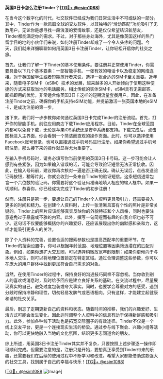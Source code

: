 **英国3日卡怎么注册Tinder？[[TG💪+ @esim1088](https://t.me/s/esim1088)]**

在当今这个数字化的时代，社交软件已经成为我们日常生活中不可或缺的一部分。其中，Tinder作为一款风靡全球的交友软件，以其独特的“滑动匹配”功能吸引了无数用户。无论你是想寻找一段浪漫的爱情故事，还是仅仅希望结识新朋友，Tinder都能满足你的需求。不过，对于那些身处海外，尤其是像英国这样的热门留学目的地的小伙伴们来说，如何注册Tinder却成了一个令人头疼的问题。今天，我们就来详细聊聊如何用英国3日卡注册Tinder，让你轻松开启你的社交之旅。

首先，让我们了解一下Tinder的基本使用条件。要注册并正常使用Tinder，你需要具备以下几个基本要素：一部智能手机、一张有效的电话卡以及稳定的网络连接。对于英国留学生或者短期旅行者来说，选择一张合适的SIM卡至关重要。近年来，随着电子SIM卡（eSIM）技术的发展，越来越多的人开始倾向于使用这种便捷的方式来获取当地的电话服务。相比传统的实体SIM卡，eSIM具有无需邮寄、即插即用的优势，非常适合像英国3日卡这样的短期流量套餐用户。因此，在准备注册Tinder之前，确保你的手机支持eSIM功能，并提前激活一张英国本地的eSIM卡，是成功注册的第一步。

接下来，我们将一步步教你如何通过英国3日卡完成Tinder的注册流程。首先，打开你的智能手机，前往应用商店下载Tinder应用程序。目前，Tinder在全球范围内都可以免费下载，无论是苹果iOS系统还是安卓系统都支持。下载完成后，点击图标进入主界面，你会看到一个简洁而直观的操作页面。此时，你可以选择使用Facebook账号登录，也可以直接通过手机号码进行注册。如果你希望通过手机号码注册，那么接下来的操作就显得尤为重要了。

在输入手机号码时，请务必填写你当前使用的英国3日卡号码。这一步可能会让人感到有些紧张，因为如果输入错误的话，可能会导致验证短信无法正常接收。因此，在输入号码前，建议你再次核对一遍是否正确无误。确认无误后，点击发送验证码按钮，稍等片刻，你就会收到一条来自Tinder的验证短信。这条短信通常包含一个六位数的验证码，你需要将这个验证码准确地填入相应的输入框中。如果一切顺利，恭喜你，你已经成功完成了Tinder的初步注册！

然而，注册只是第一步，要想让自己的Tinder个人资料更具吸引力，还需要投入更多的时间和精力。在创建个人资料时，上传一张清晰且富有个性的照片是非常关键的。Tinder上的照片应该能够真实反映你的外貌特征和个人风格，同时也要注意避免过于暴露或不雅的内容。此外，撰写一句简短而有趣的自我介绍也必不可少。这句话不仅要能够概括你的兴趣爱好，还应该展现出你的幽默感和亲和力，这样才能吸引更多人的关注。

除了个人资料的完善，设置合适的搜索参数也是提高匹配率的重要环节。在Tinder的搜索设置中，你可以根据年龄范围、地理位置等因素筛选潜在的匹配对象。例如，如果你想扩大交友圈，可以选择稍微放宽年龄限制；如果你更倾向于与本地人交往，则可以将地理位置锁定在特定区域。通过合理调整这些参数，你可以在庞大的用户群体中找到更加符合自己需求的对象。

当然，在使用Tinder的过程中，保持良好的沟通技巧同样不容忽视。当你收到别人的喜欢或消息时，及时给予回应是建立良好关系的基础。在交流过程中，尽量展现真实的自己，避免过度包装或夸大事实。同时，也要学会尊重对方的感受，遇到分歧时保持冷静和理性，切勿轻易发脾气或恶语相向。只有这样，才能建立起健康和谐的社交关系。

最后，别忘了定期更新自己的资料和状态。随着时间的推移，我们的兴趣爱好、生活方式可能会发生变化，因此适时调整个人资料中的信息有助于保持新鲜感和吸引力。此外，参加各种线下活动也是拓宽交际圈子的有效途径。Tinder不仅是一个线上交友平台，更是一个连接现实生活的桥梁。通过参与线下聚会、兴趣小组等活动，你可以更快地融入当地的文化氛围，结识更多志同道合的朋友。

综上所述，用英国3日卡注册Tinder其实并不复杂，只要按照上述步骤逐一操作即可顺利完成。但需要注意的是，注册只是开始，要想真正享受到Tinder带来的乐趣，还需要我们在后续的使用过程中不断学习和改进。希望大家都能借助这款强大的社交工具，找到属于自己的幸福与快乐！[[TG💪+ @esim1088](https://t.me/s/esim1088)]

[[TG💪+ @esim1088](https://t.me/s/esim1088) ![Image](https://i.postimg.cc/4NQfJmqS/Snipaste-2025-05-13-00-14-12.png)]